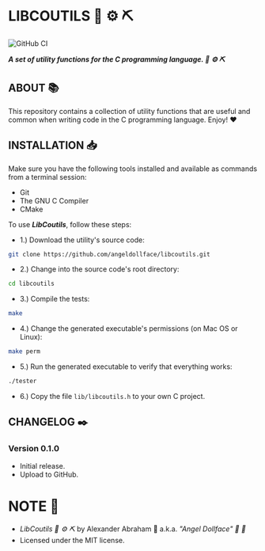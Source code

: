 # LIBCOUTILS  :hammer: :gear: :pick: 

![GitHub CI](https://github.com/angeldollface/libcoutils/actions/workflows/main.yml/badge.svg)

***A set of utility functions for the C programming language. :hammer: :gear: :pick:***

## ABOUT :books:

This repository contains a collection of utility functions that are useful and common when writing code in the C programming language. Enjoy! :heart:

## INSTALLATION :inbox_tray:

Make sure you have the following tools installed and available as commands from a terminal session:

- Git
- The GNU C Compiler
- CMake

To use ***LibCoutils***, follow these steps:

- 1.) Download the utility's source code:

```bash
git clone https://github.com/angeldollface/libcoutils.git
```

- 2.) Change into the source code's root directory:

```bash
cd libcoutils
```

- 3.) Compile the tests:

```bash
make
```

- 4.) Change the generated executable's permissions (on Mac OS or Linux):

```bash
make perm
```

- 5.) Run the generated executable to verify that everything works:

```bash
./tester
```

- 6.) Copy the file `lib/libcoutils.h` to your own C project.

## CHANGELOG :black_nib:

### Version 0.1.0

- Initial release.
- Upload to GitHub.

# NOTE :scroll:

- *LibCoutils :hammer: :gear: :pick:* by Alexander Abraham :black_heart: a.k.a. *"Angel Dollface" :dolls: :ribbon:*
- Licensed under the MIT license.
